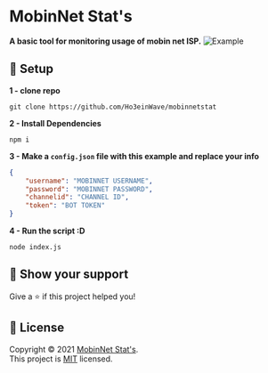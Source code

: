 # MobinNet Stat's
**A basic tool for monitoring usage of mobin net ISP.**
![Example](https://cdn.discordapp.com/attachments/949761820988669962/949951251410477056/unknown.png)

## 🔌 Setup

**1 - clone repo**

    git clone https://github.com/Ho3einWave/mobinnetstat
 **2 - Install Dependencies**

	npm i 
**3 - Make a ``config.json`` file with this example and replace your info**

```json
{
	"username": "MOBINNET USERNAME",
	"password": "MOBINNET PASSWORD",
	"channelid": "CHANNEL ID",
	"token": "BOT TOKEN"
}
```
**4 - Run the script :D**

    node index.js

## 🎈 Show your support
Give a ⭐️ if this project helped you!

 ## 📝  License
 Copyright © 2021 [MobinNet Stat's](https://github.com/ho3einwave).  
This project is [MIT](https://choosealicense.com/licenses/mit/) licensed.